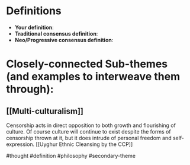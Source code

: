 # Definitions
- **Your definition**:
- **Traditional consensus definition**:
- **Neo/Progressive consensus definition**:

# Closely-connected Sub-themes (and examples to interweave them through):

## [[Multi-culturalism]]
Censorship acts in direct opposition to both growth and flourishing of culture. Of course culture will continue to exist despite the forms of censorship thrown at it, but it does intrude of personal freedom and self-expression.
[[Uyghur Ethnic Cleansing by the CCP]]



#thought #definition #philosophy #secondary-theme